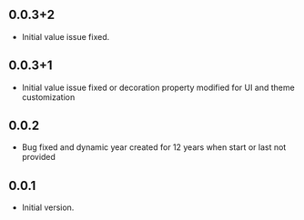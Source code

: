## 0.0.3+2
- Initial value issue fixed.

## 0.0.3+1
- Initial value issue fixed or decoration property modified for UI and theme customization

## 0.0.2
- Bug fixed and dynamic year created for 12 years when start or last not provided

## 0.0.1
- Initial version.
